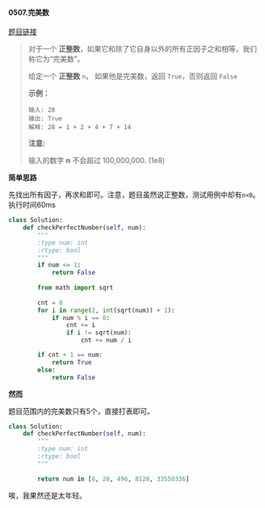 #### 0507.完美数
[题目链接](https://leetcode-cn.com/problems/perfect-number/)
> 对于一个 **正整数**，如果它和除了它自身以外的所有正因子之和相等，我们称它为“完美数”。
>
> 给定一个 **正整数** `n`， 如果他是完美数，返回 `True`，否则返回 `False`
>
>  
>
> **示例：**
>
> ```
> 输入: 28
> 输出: True
> 解释: 28 = 1 + 2 + 4 + 7 + 14
> ```
>
>  
>
> **注意:**
>
> 输入的数字 **n** 不会超过 100,000,000. (1e8)

**简单思路**

先找出所有因子，再求和即可。注意，题目虽然说正整数，测试用例中却有```n<0```。执行时间60ms

```python
class Solution:
    def checkPerfectNumber(self, num):
        """
        :type num: int
        :rtype: bool
        """
        if num <= 1:
            return False
        
        from math import sqrt
        
        cnt = 0
        for i in range(2, int(sqrt(num)) + 1):
            if num % i == 0:
                cnt += i
                if i != sqrt(num):
                    cnt += num / i

        if cnt + 1 == num:
            return True
        else:
            return False
```

**然而**

题目范围内的完美数只有5个，直接打表即可。

```python
class Solution:
    def checkPerfectNumber(self, num):
        """
        :type num: int
        :rtype: bool
        """
        
        return num in [6, 28, 496, 8128, 33550336]
```

唉，我果然还是太年轻。